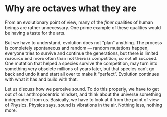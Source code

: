 # Why are octaves what they are

From an evolutionary point of view, many of the _finer_ qualities of human beings are rather unnecessary. One prime example of these qualities would be having a taste for the arts.

But we have to understand, evolution does not “plan” anything. The process is completely spontaneous and random — random mutations happen, everyone tries to survive and continue the generations, but there is limited resource and more often than not there is competition, so not all succeed. One mutation that helped a species survive the competition, may turn into something very obsolete millions of years later, but that species can’t go back and undo it and start all over to make it “perfect”. Evolution continues with what it has and build with that.

Let us discuss how we perceive sound. To do this properly, we have to get out of our anthropocentric mindset, and think about the universe something independent from us. Basically, we have to look at it from the point of view of Physics. Physics says, sound is vibrations in the air. Nothing less, nothing more.
